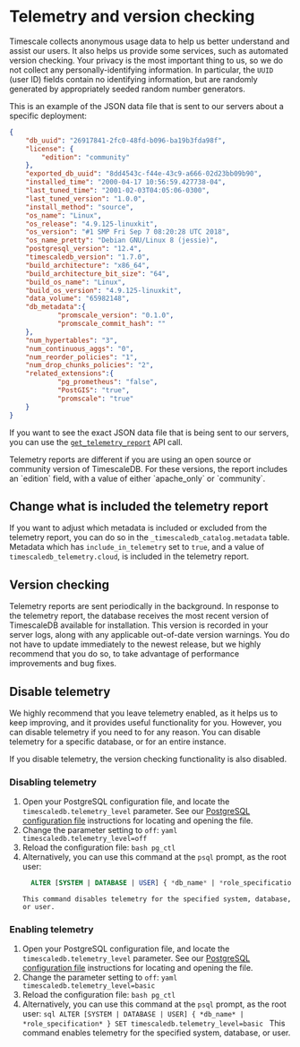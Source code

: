 # Telemetry and version checking
Timescale collects anonymous usage data to help us better understand and assist
our users. It also helps us provide some services, such as automated version
checking. Your privacy is the most important thing to us, so we do not collect
any personally-identifying information. In particular, the `UUID` (user ID)
fields contain no identifying information, but are randomly generated by
appropriately seeded random number generators.

This is an example of the JSON data file that is sent to our servers about a
specific deployment:
```json
{
	"db_uuid": "26917841-2fc0-48fd-b096-ba19b3fda98f",
	"license": {
		"edition": "community"
	},
	"exported_db_uuid": "8dd4543c-f44e-43c9-a666-02d23bb09b90",
	"installed_time": "2000-04-17 10:56:59.427738-04",
	"last_tuned_time": "2001-02-03T04:05:06-0300",
	"last_tuned_version": "1.0.0",
	"install_method": "source",
	"os_name": "Linux",
	"os_release": "4.9.125-linuxkit",
	"os_version": "#1 SMP Fri Sep 7 08:20:28 UTC 2018",
	"os_name_pretty": "Debian GNU/Linux 8 (jessie)",
	"postgresql_version": "12.4",
	"timescaledb_version": "1.7.0",
	"build_architecture": "x86_64",
	"build_architecture_bit_size": "64",
	"build_os_name": "Linux",
	"build_os_version": "4.9.125-linuxkit",
	"data_volume": "65982148",
	"db_metadata":{
			"promscale_version": "0.1.0",
			"promscale_commit_hash": ""
    },
	"num_hypertables": "3",
	"num_continuous_aggs": "0",
	"num_reorder_policies": "1",
	"num_drop_chunks_policies": "2",
	"related_extensions":{
			"pg_prometheus": "false",
			"PostGIS": "true",
			"promscale": "true"
    }
}
```

If you want to see the exact JSON data file that is being sent to our servers,
you can use the [`get_telemetry_report`][get_telemetry_report] API call.

<highlight type="note">
Telemetry reports are different if you are using an open source or community
version of TimescaleDB. For these versions, the report includes an `edition`
field, with a value of either `apache_only` or `community`.
</highlight>

## Change what is included the telemetry report
If you want to adjust which metadata is included or excluded from the telemetry
report, you can do so in the `_timescaledb_catalog.metadata` table. Metadata
which has `include_in_telemetry` set to `true`, and a value of
`timescaledb_telemetry.cloud`, is included in the telemetry report.

## Version checking
Telemetry reports are sent periodically in the background. In response to the
telemetry report, the database receives the most recent version of TimescaleDB
available for installation. This version is recorded in your server logs, along
with any applicable out-of-date version warnings. You do not have to update
immediately to the newest release, but we highly recommend that you do so, to
take advantage of performance improvements and bug fixes.

## Disable telemetry
We highly recommend that you leave telemetry enabled, as it helps us to keep
improving, and it provides useful functionality for you. However, you can
disable telemetry if you need to for any reason. You can disable telemetry for a
specific database, or for an entire instance.

<highlight type="important">
If you disable telemetry, the version checking functionality is also disabled.
</highlight>

<procedure>

### Disabling telemetry

1. 	Open your PostgreSQL configuration file, and locate
		the `timescaledb.telemetry_level` parameter. See our
		[PostgreSQL configuration file][postgres-config] instructions for locating
		and opening the file.
1. 	Change the parameter setting to `off`:
		```yaml
    timescaledb.telemetry_level=off
		```
1. 	Reload the configuration file:
		```bash
		pg_ctl
		```
1. 	Alternatively, you can use this command at the `psql` prompt, as the root
		user:
	  ```sql
		ALTER [SYSTEM | DATABASE | USER] { *db_name* | *role_specification* } SET timescaledb.telemetry_level=off
	  ```
	 	This command disables telemetry for the specified system, database, or user.

</procedure>

<procedure>

### Enabling telemetry

1. 	Open your PostgreSQL configuration file, and locate
		the `timescaledb.telemetry_level` parameter. See our
		[PostgreSQL configuration file][postgres-config] instructions for locating
		and opening the file.
1. 	Change the parameter setting to `off`:
		```yaml
    timescaledb.telemetry_level=basic
		```
1. 	Reload the configuration file:
		```bash
		pg_ctl
		```
1. 	Alternatively, you can use this command at the `psql` prompt, as the root
		user:
		```sql
		ALTER [SYSTEM | DATABASE | USER] { *db_name* | *role_specification* } SET timescaledb.telemetry_level=basic
		```
		This command enables telemetry for the specified system, database, or user.

</procedure>

[get_telemetry_report]: /api/:currentVersion:/administration/get_telemetry_report
[postgres-config]: /how-to-guides/configuration/postgres-config
